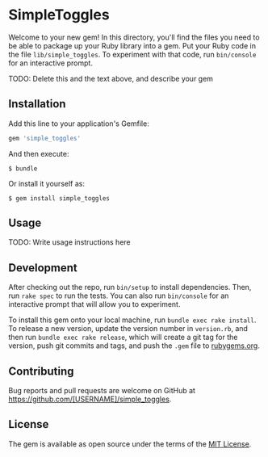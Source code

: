 # SimpleToggles

Welcome to your new gem! In this directory, you'll find the files you need to be able to package up your Ruby library into a gem. Put your Ruby code in the file `lib/simple_toggles`. To experiment with that code, run `bin/console` for an interactive prompt.

TODO: Delete this and the text above, and describe your gem

## Installation

Add this line to your application's Gemfile:

```ruby
gem 'simple_toggles'
```

And then execute:

    $ bundle

Or install it yourself as:

    $ gem install simple_toggles

## Usage

TODO: Write usage instructions here

## Development

After checking out the repo, run `bin/setup` to install dependencies. Then, run `rake spec` to run the tests. You can also run `bin/console` for an interactive prompt that will allow you to experiment.

To install this gem onto your local machine, run `bundle exec rake install`. To release a new version, update the version number in `version.rb`, and then run `bundle exec rake release`, which will create a git tag for the version, push git commits and tags, and push the `.gem` file to [rubygems.org](https://rubygems.org).

## Contributing

Bug reports and pull requests are welcome on GitHub at https://github.com/[USERNAME]/simple_toggles.


## License

The gem is available as open source under the terms of the [MIT License](http://opensource.org/licenses/MIT).

